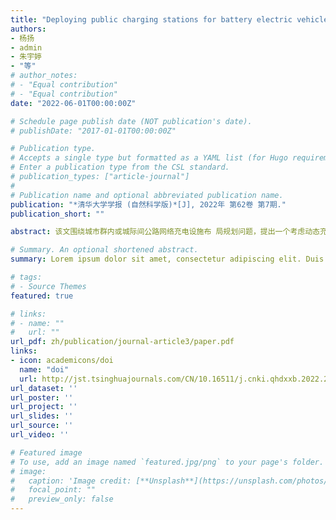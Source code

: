 ```yaml
---
title: "Deploying public charging stations for battery electric vehicles on the expressway network based on dynamic charging demand"
authors:
- 杨扬
- admin
- 朱宇婷
- "等"
# author_notes:
# - "Equal contribution"
# - "Equal contribution"
date: "2022-06-01T00:00:00Z"

# Schedule page publish date (NOT publication's date).
# publishDate: "2017-01-01T00:00:00Z"

# Publication type.
# Accepts a single type but formatted as a YAML list (for Hugo requirements).
# Enter a publication type from the CSL standard.
# publication_types: ["article-journal"]
# 
# Publication name and optional abbreviated publication name.
publication: "*清华大学学报 (自然科学版)*[J], 2022年 第62卷 第7期."
publication_short: ""

abstract: 该文围绕城市群内或城际间公路网络充电设施布 局规划问题，提出一个考虑动态充电需求和建设时序的双 层优化模型。首先，下层模型基于动态交通流分配模型，在 多用户行驶及充电行为仿真的基础上得到均衡状态下的充 电需求时空分布;其次，上层模型以投资运营商的总成本最 小为目标，考虑建设时序和服务水平的约束，对充电设施位 置及容量进行优化;最后，选取山东半岛城市群中济南与青 岛的城际公路网络作为研究实例。结果表明:所设计的模型 通过对用户充电偏好、路网交通状态和设施工况之间的信 息 进 行 动 态 交 互 ，能 够 有 效 估 计 充 电 系 统 的 动 态 服 务 水 平 ， 进而获得满意的公路网充电设施布局方案。此外，分别从正 向和逆向建设时序对布局优化方案进行讨论，结果表明:在 同一服务水平约束下，长期的网络布局应考虑城市群内的 未来年能耗需求，宜采用逆向建设时序进行合理规划。

# Summary. An optional shortened abstract.
summary: Lorem ipsum dolor sit amet, consectetur adipiscing elit. Duis posuere tellus ac convallis placerat. Proin tincidunt magna sed ex sollicitudin condimentum.

# tags:
# - Source Themes
featured: true

# links:
# - name: ""
#   url: ""
url_pdf: zh/publication/journal-article3/paper.pdf
links:
- icon: academicons/doi
  name: "doi"
  url: http://jst.tsinghuajournals.com/CN/10.16511/j.cnki.qhdxxb.2022.26.017
url_dataset: ''
url_poster: ''
url_project: ''
url_slides: ''
url_source: ''
url_video: ''

# Featured image
# To use, add an image named `featured.jpg/png` to your page's folder. 
# image:
#   caption: 'Image credit: [**Unsplash**](https://unsplash.com/photos/jdD8gXaTZsc)'
#   focal_point: ""
#   preview_only: false
---
```

